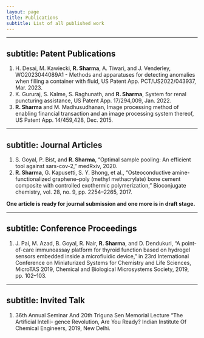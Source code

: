 ```yaml
---
layout: page
title: Publications
subtitle: List of all published work
---
```


---
subtitle: Patent Publications
----

1. H. Desai, M. Kawiecki, **R. Sharma**, A. Tiwari, and J. Venderley, WO2023044089A1 - Methods and apparatuses for detecting anomalies when filling a container with fluid, US Patent App. PCT/US2022/043937, Mar. 2023.
2. K. Gururaj, S. Kalme, S. Raghunath, and **R. Sharma**, System for renal puncturing assistance, US Patent App. 17/294,009, Jan. 2022.
3. **R. Sharma** and M. Madhusudhanan, Image processing method of enabling financial transaction and an image processing system thereof, US Patent App. 14/459,428, Dec. 2015.

---
subtitle: Journal Articles
----

1. S. Goyal, P. Bist, and **R. Sharma**, “Optimal sample pooling: An efficient tool against sars-cov-2,” medRxiv, 2020.
2. **R. Sharma**, G. Kapusetti, S. Y. Bhong, et al., “Osteoconductive amine-functionalized graphene–poly (methyl methacrylate) bone cement composite with controlled exothermic polymerization,” Bioconjugate chemistry, vol. 28, no. 9, pp. 2254–2265, 2017.

**One article is ready for journal submission and one more is in draft stage.**

---
subtitle: Conference Proceedings
----

1. J. Pai, M. Azad, B. Goyal, R. Nair, **R. Sharma**, and D. Dendukuri, “A point-of-care immunoassay platform for thyroid function based on hydrogel sensors embedded inside a microfluidic device,” in 23rd International Conference on Miniaturized Systems for Chemistry and Life Sciences, MicroTAS 2019, Chemical and Biological Microsystems Society, 2019, pp. 102–103.

---
subtitle: Invited Talk
----

1. 36th Annual Seminar And 20th Triguna Sen Memorial Lecture “The Artificial Intelli- gence Revolution, Are You Ready?
Indian Institute Of Chemical Engineers, 2019, New Delhi.
